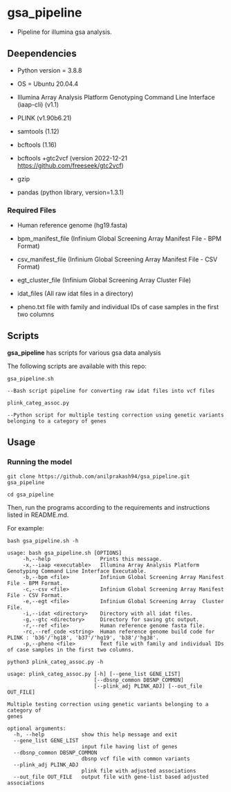 # gsa_pipeline
* Pipeline for illumina gsa analysis.

## Deependencies

* Python version = 3.8.8

* OS = Ubuntu 20.04.4 

* Illumina Array Analysis Platform Genotyping Command Line Interface (iaap-cli) (v1.1)

* PLINK (v1.90b6.21)

* samtools (1.12)

* bcftools (1.16)

* bcftools +gtc2vcf (version 2022-12-21 https://github.com/freeseek/gtc2vcf)

* gzip 

* pandas (python library, version=1.3.1)



### Required Files
* Human reference genome (hg19.fasta)

* bpm_manifest_file (Infinium Global Screening Array Manifest File - BPM Format)

* csv_manifest_file (Infinium Global Screening Array Manifest File - CSV Format)

* egt_cluster_file (Infinium Global Screening Array  Cluster File)

* idat_files (All raw idat files in a directory)

* pheno.txt file with family and individual IDs of case samples in the first two columns

## Scripts

**gsa_pipeline** has scripts for various gsa data analysis

The following scripts are available with this repo:
```
gsa_pipeline.sh

--Bash script pipeline for converting raw idat files into vcf files
```
```
plink_categ_assoc.py

--Python script for multiple testing correction using genetic variants belonging to a category of genes
```


## Usage

### Running the model

```
git clone https://github.com/anilprakash94/gsa_pipeline.git gsa_pipeline

cd gsa_pipeline

```
Then, run the programs according to the requirements and instructions listed in README.md.

For example:


```
bash gsa_pipeline.sh -h

usage: bash gsa_pipeline.sh [OPTIONS]
     -h,--help                Prints this message.
     -x,--iaap <executable>   Illumina Array Analysis Platform Genotyping Command Line Interface Executable.
     -b,--bpm <file>          Infinium Global Screening Array Manifest File - BPM Format.
     -c,--csv <file>          Infinium Global Screening Array Manifest File - CSV Format.
     -e,--egt <file>          Infinium Global Screening Array  Cluster File.
     -i,--idat <directory>    Directory with all idat files.
     -g,--gtc <directory>     Directory for saving gtc output.
     -r,--ref <file>          Human reference genome fasta file.
     -rc,--ref_code <string>  Human reference genome build code for PLINK : 'b36'/'hg18', 'b37'/'hg19', 'b38'/'hg38'.
     -p,--pheno <file>        Text file with family and individual IDs of case samples in the first two columns.

```
```
python3 plink_categ_assoc.py -h

usage: plink_categ_assoc.py [-h] [--gene_list GENE_LIST]
                            [--dbsnp_common DBSNP_COMMON]
                            [--plink_adj PLINK_ADJ] [--out_file OUT_FILE]

Multiple testing correction using genetic variants belonging to a category of
genes

optional arguments:
  -h, --help            show this help message and exit
  --gene_list GENE_LIST
                        input file having list of genes
  --dbsnp_common DBSNP_COMMON
                        dbsnp vcf file with common variants
  --plink_adj PLINK_ADJ
                        plink file with adjusted associations
  --out_file OUT_FILE   output file with gene-list based adjusted associations

```
